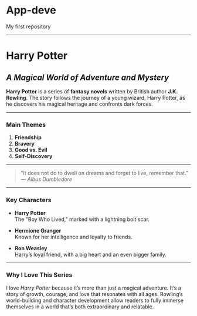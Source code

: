 # App-deve
My first repository

---

# **Harry Potter**

## *A Magical World of Adventure and Mystery*

**Harry Potter** is a series of **fantasy novels** written by British author **J.K. Rowling**. The story follows the journey of a young wizard, Harry Potter, as he discovers his magical heritage and confronts dark forces.

---

### **Main Themes**

1. **Friendship**
2. **Bravery**
3. **Good vs. Evil**
4. **Self-Discovery**

---

> "It does not do to dwell on dreams and forget to live, remember that."  
> — *Albus Dumbledore*

---

### **Key Characters**

- **Harry Potter**  
  The "Boy Who Lived," marked with a lightning bolt scar.

- **Hermione Granger**  
  Known for her intelligence and loyalty to friends.

- **Ron Weasley**  
  Harry’s loyal friend, with a big heart and an even bigger family.

---

### **Why I Love This Series**

I love *Harry Potter* because it’s more than just a magical adventure. It’s a story of growth, courage, and love that resonates with all ages. Rowling’s world-building and character development allow readers to fully immerse themselves in a world that’s both extraordinary and relatable.
